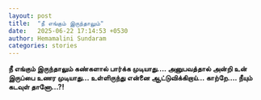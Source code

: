 ```yaml
---
layout: post
title:  "நீ எங்கும் இருந்தாலும்"
date:   2025-06-22 17:14:53 +0530
author: Hemamalini Sundaram
categories: stories
---
```


**நீ எங்கும் இருந்தாலும் கண்களால் பார்க்க முடியாது\.... அனுபவத்தால் அன்றி உன் இருப்பை
உணர முடியாது\... உள்ளிருந்து என்னை ஆட்டுவிக்கிறாய்\... காற்றே\.... நீயும் கடவுள்
தானோ\...?!**
